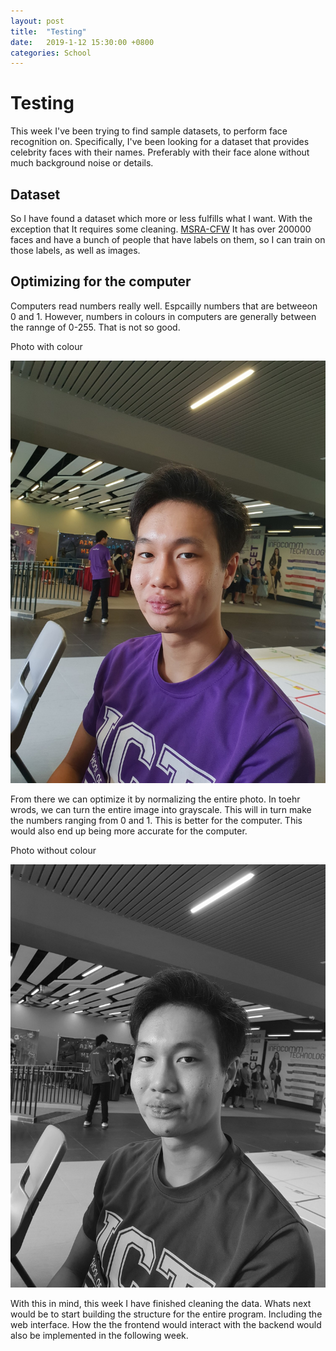 ```yaml
---
layout: post
title:  "Testing"
date:   2019-1-12 15:30:00 +0800
categories: School
---
```


# Testing
This week I've been trying to find sample datasets, to perform face recognition on.
Specifically, I've been looking for a dataset that provides celebrity faces with their names.
Preferably with their face alone without much background noise or details.


## Dataset
So I have found a dataset which more or less fulfills what I want. With the exception that It requires some cleaning.
[MSRA-CFW](https://www.microsoft.com/en-us/research/project/msra-cfw-data-set-of-celebrity-faces-on-the-web/)
It has over 200000 faces and have a bunch of people that have labels on them, so I can train on those labels, as well as images.

## Optimizing for the computer
Computers read numbers really well. Espcailly numbers that are betweeon 0 and 1. However, numbers in colours in computers are generally between the rannge of 0-255. That is not so good.


Photo with colour

![Colour](https://raw.githubusercontent.com/lczm/lczm.github.io/master/_posts/photos/jasper.jpg)

From there we can optimize it by normalizing the entire photo. In toehr wrods, we can turn the entire image into grayscale. This will in turn make the numbers ranging from 0 and 1. This is better for the computer. This would also end up being more accurate for the computer.


Photo without colour

![No colour](https://raw.githubusercontent.com/lczm/lczm.github.io/master/_posts/photos/jasper2.jpg)



With this in mind, this week I have finished cleaning the data. Whats next would be to start building the structure for the entire program. Including the web interface. How the the frontend would interact with the backend would also be implemented in the following week.
